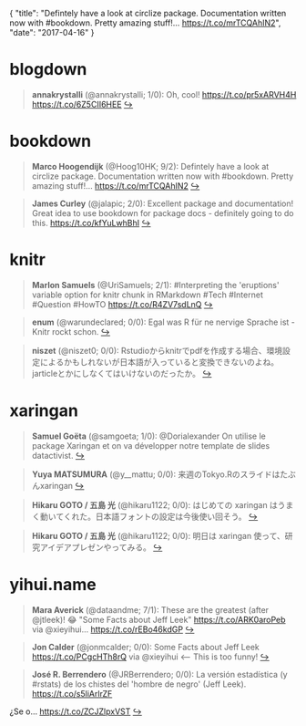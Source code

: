 {
  "title": "Defintely have a look at circlize package. Documentation written now with #bookdown. Pretty amazing stuff!… https://t.co/mrTCQAhIN2",
  "date": "2017-04-16"
}

# blogdown

> **annakrystalli** (@annakrystalli; 1/0): Oh, cool! https://t.co/pr5xARVH4H https://t.co/6Z5CII6HEE  [&#8618;](https://twitter.com/xieyihui/status/852483785992146944)

<!-- -->


# bookdown

> **Marco Hoogendijk** (@Hoog10HK; 9/2): Defintely have a look at circlize package. Documentation written now with #bookdown. Pretty amazing stuff!… https://t.co/mrTCQAhIN2  [&#8618;](https://twitter.com/xieyihui/status/853278691597537284)

<!-- -->


> **James Curley** (@jalapic; 2/0): Excellent package and documentation!  Great idea to use bookdown for package docs - definitely going to do this. https://t.co/kfYuLwhBhI  [&#8618;](https://twitter.com/xieyihui/status/853276584215691265)

<!-- -->


# knitr

> **Marlon Samuels** (@UriSamuels; 2/1): #Interpreting the 'eruptions' variable option for knitr chunk in RMarkdown
#Tech #Internet #Question #HowTO
https://t.co/R4ZV7sdLnQ  [&#8618;](https://twitter.com/xieyihui/status/853263792549097472)

<!-- -->


> **enum** (@warundeclared; 0/0): Egal was R für ne nervige Sprache ist - Knitr rockt schon.  [&#8618;](https://twitter.com/xieyihui/status/853725382822023169)

<!-- -->


> **niszet** (@niszet0; 0/0): Rstudioからknitrでpdfを作成する場合、環境設定によるかもしれないが日本語が入っていると変換できないのよね。jarticleとかにしなくてはいけないのだったか。  [&#8618;](https://twitter.com/xieyihui/status/853199906806177792)

<!-- -->


# xaringan

> **Samuel Goëta** (@samgoeta; 1/0): @Dorialexander On utilise le package Xaringan et on va développer notre template de slides datactivist.  [&#8618;](https://twitter.com/xieyihui/status/852863119965790208)

<!-- -->


> **Yuya MATSUMURA** (@y__mattu; 0/0): 来週のTokyo.Rのスライドはたぶんxaringan  [&#8618;](https://twitter.com/xieyihui/status/853208007928299524)

<!-- -->


> **Hikaru GOTO / 五島 光** (@hikaru1122; 0/0): はじめての xaringan はうまく動いてくれた。日本語フォントの設定は今後使い回そう。  [&#8618;](https://twitter.com/xieyihui/status/853193453752143872)

<!-- -->


> **Hikaru GOTO / 五島 光** (@hikaru1122; 0/0): 明日は xaringan 使って、研究アイデアプレゼンやってみる。  [&#8618;](https://twitter.com/xieyihui/status/852887308273500160)

<!-- -->


# yihui.name

> **Mara Averick** (@dataandme; 7/1): These are the greatest (after @jtleek)! 😂 "Some Facts about Jeff Leek" https://t.co/ARK0aroPeb via @xieyihui… https://t.co/rEBo46kdGP  [&#8618;](https://twitter.com/xieyihui/status/853231957886500864)

<!-- -->


> **Jon Calder** (@jonmcalder; 0/0): Some Facts about Jeff Leek https://t.co/PCgcHTh8rQ via @xieyihui &lt;-- This is too funny!  [&#8618;](https://twitter.com/xieyihui/status/853708469953802240)

<!-- -->


> **José R. Berrendero** (@JRBerrendero; 0/0): La versión estadística (y #rstats) de los chistes del 'hombre de negro' (Jeff Leek). https://t.co/s5liArlrZF
>
¿Se o… https://t.co/ZCJZlpxVST  [&#8618;](https://twitter.com/xieyihui/status/853188280464138240)

<!-- -->


